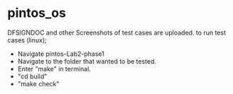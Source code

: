 # pintos_os
 DFSIGNDOC and other Screenshots of test cases are uploaded.
 to run test cases (linux);
   - Navigate pintos-Lab2-phase1
   - Navigate to the folder that wanted to be tested.
   - Enter "make" in terminal.
   - "cd build"
   - "make check"
